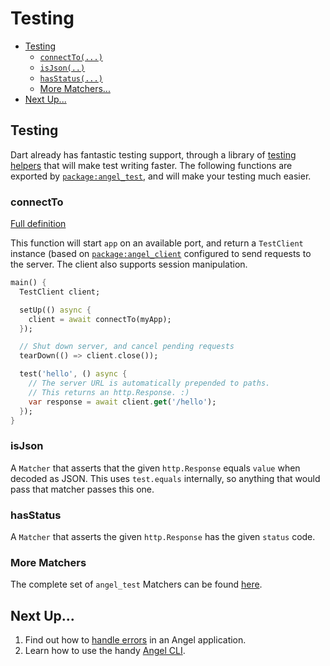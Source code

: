 # Testing

* [Testing](testing.md#testing)
  * [`connectTo(...)`](testing.md#connectto)
  * [`isJson(..)`](testing.md#isjson)
  * [`hasStatus(...)`](testing.md#hasstatus)
  * [More Matchers...](testing.md#more-matchers)
* [Next Up...](testing.md#next-up)

## Testing

Dart already has fantastic testing support, through a library of [testing helpers](https://github.com/angel-dart/angel/tree/master/packages/test) that will make test writing faster. The following functions are exported by [`package:angel_test`](https://github.com/angel-dart/angel/tree/master/packages/test), and will make your testing much easier.

### connectTo

[Full definition](https://www.dartdocs.org/documentation/angel_test/latest/angel_test/connectTo.html)

This function will start `app` on an available port, and return a `TestClient` instance \(based on [`package:angel_client`](https://github.com/angel-dart/angel/tree/master/packages/client) configured to send requests to the server. The client also supports session manipulation.

```dart
main() {
  TestClient client;

  setUp(() async {
    client = await connectTo(myApp);
  });

  // Shut down server, and cancel pending requests
  tearDown(() => client.close());

  test('hello', () async {
    // The server URL is automatically prepended to paths.
    // This returns an http.Response. :)
    var response = await client.get('/hello');
  });
}
```

### isJson

A `Matcher` that asserts that the given `http.Response` equals `value` when decoded as JSON. This uses `test.equals` internally, so anything that would pass that matcher passes this one.

### hasStatus

A `Matcher` that asserts the given `http.Response` has the given `status` code.

### More Matchers

The complete set of `angel_test` Matchers can be found [here](https://www.dartdocs.org/documentation/angel_test/latest/angel_test/angel_test-library.html).

## Next Up...

1. Find out how to [handle errors](error-handling.md) in an Angel application.
2. Learn how to use the handy [Angel CLI](https://github.com/angel-dart/angel/tree/master/packages/cli).

